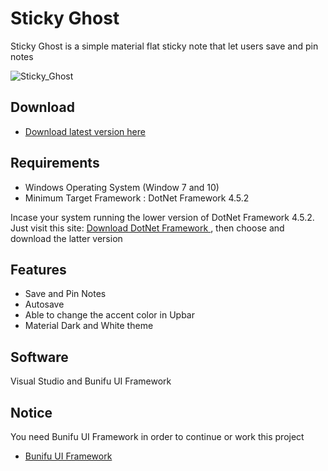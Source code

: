 # Sticky Ghost

Sticky Ghost is a simple material flat sticky note that let users save and pin notes

![Sticky_Ghost](https://user-images.githubusercontent.com/25120376/91990193-05eaae00-ed64-11ea-9eca-cc0ea316f433.png)


## Download 
* <a href="https://github.com/seizue/Sticky-Ghost/releases"> Download latest version here </a>

## Requirements
* Windows Operating System (Window 7 and 10)
* Minimum Target Framework : DotNet Framework 4.5.2 

Incase your system running the lower version of DotNet Framework 4.5.2. Just visit this site: <a href="https://www.microsoft.com/net/download/framework">Download DotNet Framework </a>, then choose and download the latter version

## Features
* Save and Pin Notes
* Autosave
* Able to change the accent color in Upbar
* Material Dark and White theme

## Software
Visual Studio and Bunifu UI Framework

## Notice
You need Bunifu UI Framework in order to continue or work this project 
* <a href="https://bunifuframework.com"> Bunifu UI Framework </a>
